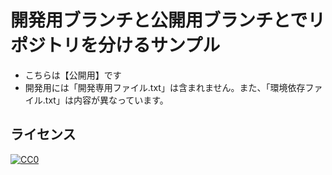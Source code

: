 開発用ブランチと公開用ブランチとでリポジトリを分けるサンプル
============================================================

- こちらは【公開用】です  
- 開発用には「開発専用ファイル.txt」は含まれません。また、「環境依存ファイル.txt」は内容が異なっています。  

## ライセンス

[![CC0](http://i.creativecommons.org/p/zero/1.0/88x31.png "CC0")](http://creativecommons.org/publicdomain/zero/1.0/deed.ja)
